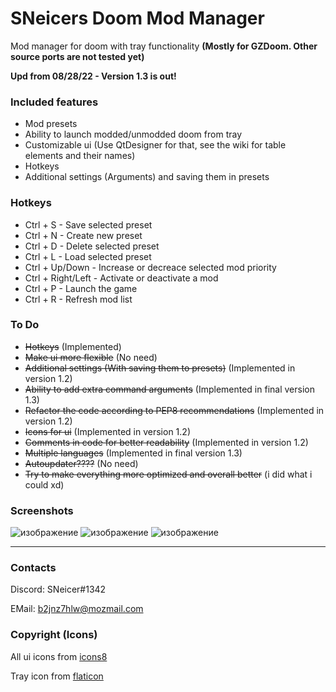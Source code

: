 # SNeicers Doom Mod Manager
Mod manager for doom with tray functionality **(Mostly for GZDoom. Other source ports are not tested yet)**

**Upd from 08/28/22 - Version 1.3 is out!**

### Included features
- Mod presets
- Ability to launch modded/unmodded doom from tray
- Customizable ui (Use QtDesigner for that, see the wiki for table elements and their names)
- Hotkeys
- Additional settings (Arguments) and saving them in presets

### Hotkeys
- Ctrl + S - Save selected preset
- Ctrl + N - Create new preset
- Ctrl + D - Delete selected preset
- Ctrl + L - Load selected preset
- Ctrl + Up/Down - Increase or decreace selected mod priority
- Ctrl + Right/Left - Activate or deactivate a mod
- Ctrl + P - Launch the game
- Ctrl + R - Refresh mod list


### To Do
- ~~Hotkeys~~ (Implemented)
- ~~Make ui more flexible~~ (No need)
- ~~Additional settings (With saving them to presets)~~ (Implemented in version 1.2)
- ~~Ability to add extra command arguments~~ (Implemented in final version 1.3)
- ~~Refactor the code according to PEP8 recommendations~~ (Implemented in version 1.2)
- ~~Icons for ui~~ (Implemented in version 1.2)
- ~~Comments in code for better readability~~ (Implemented in version 1.2)
- ~~Multiple languages~~ (Implemented in final version 1.3)
- ~~Autoupdater????~~ (No need)
- ~~Try to make everything more optimized and overall better~~ (i did what i could xd)

### Screenshots

![изображение](https://user-images.githubusercontent.com/46260745/187090253-839bedbf-73e1-4fb7-835e-6c38519825a2.png)
![изображение](https://user-images.githubusercontent.com/46260745/187090214-acfb6469-3104-43e6-90db-f93e65dd3de8.png)
![изображение](https://user-images.githubusercontent.com/46260745/187090294-485e7165-b03c-4d74-90b1-43ac70a04c44.png)

<hr>

### Contacts
Discord: SNeicer#1342

EMail: b2jnz7hlw@mozmail.com

### Copyright (Icons)
All ui icons from <a href="https:\\icons8.com">icons8</a>

Tray icon from <a href="https://www.flaticon.com">flaticon</a>
